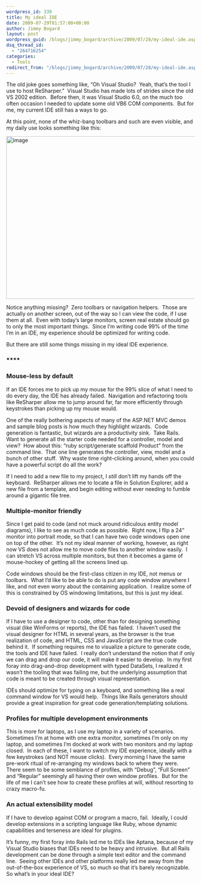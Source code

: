```yaml
---
wordpress_id: 339
title: My ideal IDE
date: 2009-07-29T01:57:00+00:00
author: Jimmy Bogard
layout: post
wordpress_guid: /blogs/jimmy_bogard/archive/2009/07/28/my-ideal-ide.aspx
dsq_thread_id:
  - "264716254"
categories:
  - Tools
redirect_from: "/blogs/jimmy_bogard/archive/2009/07/28/my-ideal-ide.aspx/"
---
```

The old joke goes something like, “Oh Visual Studio?&#160; Yeah, that’s the tool I use to host ReSharper.”&#160; Visual Studio has made lots of strides since the old VS 2002 edition.&#160; Before then, it was Visual Studio 6.0, on the much too often occasion I needed to update some old VB6 COM components.&#160; But for me, my current IDE still has a ways to go.

At this point, none of the whiz-bang toolbars and such are even visible, and my daily use looks something like this:

[<img style="border-right: 0px;border-top: 0px;border-left: 0px;border-bottom: 0px" height="434" alt="image" src="https://lostechies.com/content/jimmybogard/uploads/2011/03/image_thumb_3C45BFB0.png" width="644" border="0" />](https://lostechies.com/content/jimmybogard/uploads/2011/03/image_3C756F70.png) 

Notice anything missing?&#160; Zero toolbars or navigation helpers.&#160; Those are actually on another screen, out of the way so I can view the code, if I use them at all.&#160; Even with today’s large monitors, screen real estate should go to only the most important things.&#160; Since I’m writing code 99% of the time I’m in an IDE, my experience should be optimized for writing code.

But there are still some things missing in my ideal IDE experience.

### ****

### Mouse-less by default

If an IDE forces me to pick up my mouse for the 99% slice of what I need to do every day, the IDE has already failed.&#160; Navigation and refactoring tools like ReSharper allow me to jump around far, far more efficiently through keystrokes than picking up my mouse would.

One of the really bothering aspects of many of the ASP.NET MVC demos and sample blog posts is how much they highlight wizards.&#160; Code generation is fantastic, but wizards are a productivity sink.&#160; Take Rails.&#160; Want to generate all the starter code needed for a controller, model and view?&#160; How about this: “ruby script/generate scaffold Product” from the command line.&#160; That one line generates the controller, view, model and a bunch of other stuff.&#160; Why waste time right-clicking around, when you could have a powerful script do all the work?

If I need to add a new file to my project, I _still_ don’t lift my hands off the keyboard.&#160; ReSharper allows me to locate a file in Solution Explorer, add a new file from a template, and begin editing without ever needing to fumble around a gigantic file tree.

### Multiple-monitor friendly

Since I get paid to code (and not muck around ridiculous entity model diagrams), I like to see as much code as possible.&#160; Right now, I flip a 24” monitor into portrait mode, so that I can have two code windows open one on top of the other.&#160; It’s not my ideal manner of working, however, as right now VS does not allow me to move code files to another window easily.&#160; I can stretch VS across multiple monitors, but then it becomes a game of mouse-hockey of getting all the screens lined up.

Code windows should be the first-class citizen in my IDE, not menus or toolbars.&#160; What I’d like to be able to do is put any code window anywhere I like, and not even worry about the containing application.&#160; I realize some of this is constrained by OS windowing limitations, but this is just my ideal.

### Devoid of designers and wizards for code

If I have to use a designer to code, other than for designing something visual (like WinForms or reports), the IDE has failed.&#160; I haven’t used the visual designer for HTML in several years, as the browser is the true realization of code, and HTML, CSS and JavaScript are the true code behind it.&#160; If something requires me to visualize a picture to generate code, the tools and IDE have failed.&#160; I really don’t understand the notion that if only we can drag and drop our code, it will make it easier to develop.&#160; In my first foray into drag-and-drop development with typed DataSets, I realized it wasn’t the tooling that was failing me, but the underlying assumption that code is meant to be created through visual representation.

IDEs should optimize for typing on a keyboard, and something like a real command window for VS would help.&#160; Things like Rails generators should provide a great inspiration for great code generation/templating solutions.

### Profiles for multiple development environments

This is more for laptops, as I use my laptop in a variety of scenarios.&#160; Sometimes I’m at home with one extra monitor, sometimes I’m only on my laptop, and sometimes I’m docked at work with two monitors and my laptop closed.&#160; In each of these, I want to switch my IDE experience, ideally with a few keystrokes (and NOT mouse clicks).&#160; Every morning I have the same pre-work ritual of re-arranging my windows back to where they were.&#160; There seem to be some semblance of profiles, with “Debug”, “Full Screen” and “Regular” seemingly all having their own window profiles.&#160; But for the life of me I can’t see how to create these profiles at will, without resorting to crazy macro-fu.

### An actual extensibility model

If I have to develop against COM or program a macro, fail.&#160; Ideally, I could develop extensions in a scripting language like Ruby, whose dynamic capabilities and terseness are ideal for plugins.

It’s funny, my first foray into Rails led me to IDEs like Aptana, because of my Visual Studio biases that IDEs need to be heavy and intrusive.&#160; But all Rails development can be done through a simple text editor and the command line.&#160; Seeing other IDEs and other platforms really led me away from the out-of-the-box experience of VS, so much so that it’s barely recognizable.&#160; So what’s in your ideal IDE?